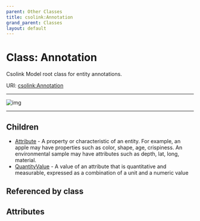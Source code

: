 ```yaml
---
parent: Other Classes
title: csolink:Annotation
grand_parent: Classes
layout: default
---
```


# Class: Annotation


Csolink Model root class for entity annotations.

URI: [csolink:Annotation](https://w3id.org/csolink/vocab/Annotation)


---

![img](http://yuml.me/diagram/nofunky;dir:TB/class/[QuantityValue],[Attribute],[Annotation]%5E-[QuantityValue],[Annotation]%5E-[Attribute])

---


## Children

 * [Attribute](Attribute.md) - A property or characteristic of an entity. For example, an apple may have properties such as color, shape, age, crispiness. An environmental sample may have attributes such as depth, lat, long, material.
 * [QuantityValue](QuantityValue.md) - A value of an attribute that is quantitative and measurable, expressed as a combination of a unit and a numeric value

## Referenced by class


## Attributes

